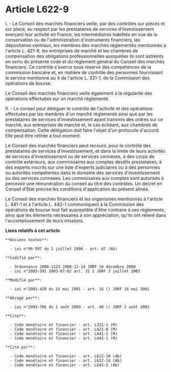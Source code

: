 # Article L622-9

I. - Le Conseil des marchés financiers veille, par des contrôles sur pièces et sur place, au respect par les prestataires de
services d'investissement exerçant leur activité en France, les intermédiaires habilités en vue de la conservation ou de
l'administration d'instruments financiers, les dépositaires centraux, les membres des marchés réglementés mentionnés à
l'article L. 421-8, les entreprises de marché et les chambres de compensation des obligations professionnelles auxquelles ils
sont astreints en vertu du présente code et du règlement général du Conseil des marchés financiers. Ce contrôle s'exerce sous
réserve des compétences de la commission bancaire et, en matière de contrôle des personnes fournissant le service mentionné
au 4 de l'article L. 321-1, de la Commission des opérations de bourse.

Le Conseil des marchés financiers veille également à la régularité des opérations effectuées sur un marché réglementé.

II. - Le conseil peut déléguer le contrôle de l'activité et des opérations effectuées par les membres d'un marché réglementé
ainsi que par les prestataires de services d'investissement ayant transmis des ordres sur ce marché, aux entreprises de
marché et, le cas échéant, aux chambres de compensation. Cette délégation doit faire l'objet d'un protocole d'accord. Elle
peut être retirée à tout moment.

Le Conseil des marchés financiers peut recourir, pour le contrôle des prestataires de services d'investissement, et dans la
limite de leurs activités de services d'investissement ou de services connexes, à des corps de contrôle extérieurs, aux
commissaires aux comptes desdits prestataires, à des experts inscrits sur une liste d'experts judiciaires ou à des personnes
ou autorités compétentes dans le domaine des services d'investissement ou des services connexes. Les commissaires aux comptes
sont autorisés à percevoir une rémunération du conseil au titre des contrôles. Un décret en Conseil d'Etat précise les
conditions d'application du présent alinéa.

Le Conseil des marchés financiers et les organismes mentionnés à l'article L. 441-1 et à l'article L. 442-1 communiquent à la
Commission des opérations de bourse tout fait susceptible d'être contraire à ses règlements, ainsi que les éléments
nécessaires à son appréciation, qu'ils ont relevé dans l'accomplissement de leurs missions.

**Liens relatifs à cet article**

	**Anciens textes**:

	  - Loi n°96-597 du 2 juillet 1996 - art. 67 (Ab)

	**Codifié par**:

	  - Ordonnance 2000-1223 2000-12-14 JORF 16 décembre 2000
	  - Loi n°2003-591 2003-07-02 art. 31 I JORF 3 juillet 2003

	**Modifié par**:

	  - Loi n°2001-420 du 15 mai 2001 - art. 16 () JORF 16 mai 2001

	**Abrogé par**:

	  - Loi n°2003-706 du 1 août 2003 - art. 48 () JORF 2 août 2003

	**Cite**:

	  - Code monétaire et financier - art. L321-1 (M)
	  - Code monétaire et financier - art. L421-8 (M)
	  - Code monétaire et financier - art. L441-1 (M)
	  - Code monétaire et financier - art. L442-1 (M)

	**Cité par**:

	  - Code monétaire et financier - art. L622-10 (Ab)
	  - Code monétaire et financier - art. L622-14 (Ab)
	  - Code monétaire et financier - art. L642-5 (Ab)
